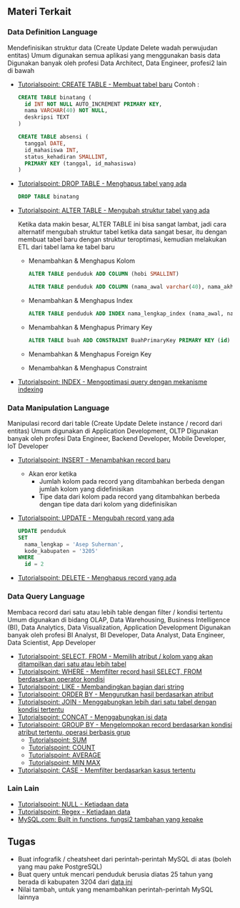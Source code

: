 ## Materi Terkait

### Data Definition Language
Mendefinisikan struktur data (Create Update Delete wadah perwujudan entitas)
Umum digunakan semua aplikasi yang menggunakan basis data
Digunakan banyak oleh profesi Data Architect, Data Engineer, profesi2 lain di bawah

- [Tutorialspoint: CREATE TABLE - Membuat tabel baru](https://www.tutorialspoint.com/mysql/mysql-create-tables.htm)
  Contoh :
  
  ```sql
  CREATE TABLE binatang (
    id INT NOT NULL AUTO_INCREMENT PRIMARY KEY,
    nama VARCHAR(40) NOT NULL,
    deskripsi TEXT
  )
  ```
    
  ```sql
  CREATE TABLE absensi (
    tanggal DATE,
    id_mahasiswa INT,
    status_kehadiran SMALLINT,
    PRIMARY KEY (tanggal, id_mahasiswa)
  )
  ```

- [Tutorialspoint: DROP TABLE - Menghapus tabel yang ada](https://www.tutorialspoint.com/mysql/mysql-drop-tables.htm)
  ```sql
  DROP TABLE binatang
  ```
  
- [Tutorialspoint: ALTER TABLE - Mengubah struktur tabel yang ada](https://www.tutorialspoint.com/mysql/mysql_alter_table.htm)
  
  Ketika data makin besar, ALTER TABLE ini bisa sangat lambat, jadi cara alternatif mengubah struktur tabel ketika data sangat besar, itu dengan membuat tabel baru dengan struktur teroptimasi, kemudian melakukan ETL dari tabel lama ke tabel baru
  
  - Menambahkan & Menghapus Kolom
    ```sql
    ALTER TABLE penduduk ADD COLUMN (hobi SMALLINT)
    ```
    
    ```sql
    ALTER TABLE penduduk ADD COLUMN (nama_awal varchar(40), nama_akhir VARCHAR(40))
    ```
    
  - Menambahkan & Menghapus Index
    ```sql
    ALTER TABLE penduduk ADD INDEX nama_lengkap_index (nama_awal, nama_akhir)
    ```

  - Menambahkan & Menghapus Primary Key
    ```sql
    ALTER TABLE buah ADD CONSTRAINT BuahPrimaryKey PRIMARY KEY (id)
    ```
  - Menambahkan & Menghapus Foreign Key
  - Menambahkan & Menghapus Constraint
    
- [Tutorialspoint: INDEX - Mengoptimasi query dengan mekanisme indexing](https://www.tutorialspoint.com/mysql/mysql-indexes.htm)

### Data Manipulation Language
Manipulasi record dari table (Create Update Delete instance / record dari entitas)
Umum digunakan di Application Development, OLTP
Digunakan banyak oleh profesi Data Engineer, Backend Developer, Mobile Developer, IoT Developer

- [Tutorialspoint: INSERT - Menambahkan record baru](https://www.tutorialspoint.com/mysql/mysql-insert-query.htm)
  - Akan eror ketika
    - Jumlah kolom pada record yang ditambahkan berbeda dengan jumlah kolom yang didefinisikan
    - Tipe data dari kolom pada record yang ditambahkan berbeda dengan tipe data dari kolom yang didefinisikan

- [Tutorialspoint: UPDATE - Mengubah record yang ada](https://www.tutorialspoint.com/mysql/mysql-update-query.htm)
  ```sql
  UPDATE penduduk 
  SET 
    nama_lengkap = 'Asep Suherman',
    kode_kabupaten = '3205'
  WHERE 
    id = 2
  ```
- [Tutorialspoint: DELETE - Menghapus record yang ada](https://www.tutorialspoint.com/mysql/mysql-delete-query.htm)

### Data Query Language
Membaca record dari satu atau lebih table dengan filter / kondisi tertentu
Umum digunakan di bidang OLAP, Data Warehousing, Business Intelligence (BI), Data Analytics, Data Visualization, Application Development
Digunakan banyak oleh profesi BI Analyst, BI Developer, Data Analyst, Data Engineer, Data Scientist, App Developer

- [Tutorialspoint: SELECT, FROM - Memilih atribut / kolom yang akan ditampilkan dari satu atau lebih tabel](https://www.tutorialspoint.com/mysql/mysql-select-query.htm)
- [Tutorialspoint: WHERE - Memfilter record hasil SELECT, FROM berdasarkan operator kondisi](https://www.tutorialspoint.com/mysql/mysql-where-clause.htm)
- [Tutorialspoint: LIKE - Membandingkan bagian dari string](https://www.tutorialspoint.com/mysql/mysql-like-clause.htm)
- [Tutorialspoint: ORDER BY - Mengurutkan hasil berdasarkan atribut](https://www.tutorialspoint.com/mysql/mysql-like-clause.htm)
- [Tutorialspoint: JOIN - Menggabungkan lebih dari satu tabel dengan kondisi tertentu](https://www.tutorialspoint.com/mysql/mysql-using-joins.htm)
- [Tutorialspoint: CONCAT - Menggabungkan isi data](https://www.tutorialspoint.com/mysql/mysql-concat-function.htm)
- [Tutorialspoint: GROUP BY - Mengelompokan record berdasarkan kondisi atribut tertentu, operasi berbasis grup](https://www.tutorialspoint.com/mysql/mysql-group-by-clause.htm)
  - [Tutorialspoint: SUM](https://www.tutorialspoint.com/mysql/mysql_aggregate_functions_sum.htm)
  - [Tutorialspoint: COUNT](https://www.tutorialspoint.com/mysql/mysql_aggregate_functions_count.htm)
  - [Tutorialspoint: AVERAGE](https://www.tutorialspoint.com/mysql/mysql_aggregate_functions_avg.htm)
  - [Tutorialspoint: MIN MAX](https://www.tutorialspoint.com/mysql/mysql_aggregate_functions_min.htm)
- [Tutorialspoint: CASE - Memfilter berdasarkan kasus tertentu](https://www.tutorialspoint.com/mysql/mysql_case_statement.htm)

### Lain Lain
- [Tutorialspoint: NULL - Ketiadaan data](https://www.tutorialspoint.com/mysql/mysql-null-values.htm)
- [Tutorialspoint: Regex - Ketiadaan data](https://www.tutorialspoint.com/mysql/mysql-regexps.htm)
- [MySQL.com: Built in functions, fungsi2 tambahan yang kepake](https://dev.mysql.com/doc/refman/8.0/en/built-in-function-reference.html)

## Tugas
- Buat infografik / cheatsheet dari perintah-perintah MySQL di atas (boleh yang mau pake PostgreSQL)
- Buat query untuk mencari penduduk berusia diatas 25 tahun yang berada di kabupaten 3204 dari [data ini](https://github.com/insanalamin/IF214002/blob/main/pertemuan10/penduduk.sql)
- Nilai tambah, untuk yang menambahkan perintah-perintah MySQL lainnya
